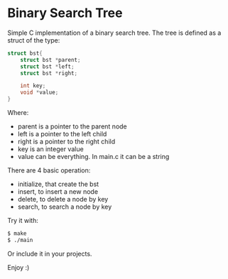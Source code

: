 # Binary Search Tree

Simple C implementation of a binary search tree. 
The tree is defined as a struct of the type: 
```c
struct bst{
    struct bst *parent;
    struct bst *left;
    struct bst *right;

    int key; 
    void *value;
} 
```

Where: 
 - parent is a pointer to the parent node
 - left is a pointer to the left child
 - right is a pointer to the right child 
 - key is an integer value
 - value can be everything. In main.c it can be a string

There are 4 basic operation: 
 - initialize, that create the bst
 - insert, to insert a new node
 - delete, to delete a node by key
 - search, to search a node by key 

Try it with: 
```bash
$ make 
$ ./main
```

Or include it in your projects. 

Enjoy :) 